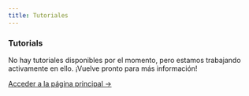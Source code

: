 ```yaml
---
title: Tutoriales
---
```


<div class="card">
  <h3>Tutorials</h3>
  <p>No hay tutoriales disponibles por el momento, pero estamos trabajando activamente en ello. ¡Vuelve pronto para más información!</p>
  <a href="../" class="card-link">Acceder a la página principal &rarr;</a>
</div>
